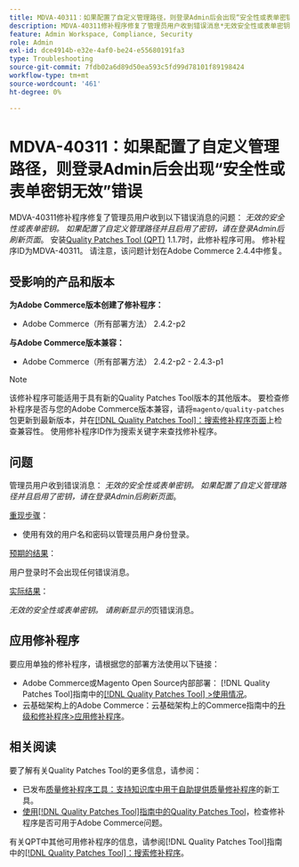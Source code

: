 ```yaml
---
title: MDVA-40311：如果配置了自定义管理路径，则登录Admin后会出现“安全性或表单密钥无效”错误
description: MDVA-40311修补程序修复了管理员用户收到错误消息*无效安全性或表单密钥的问题。 如果配置了自定义管理路径并且启用了密钥，请在登录Admin后刷新页面*。 安装[Quality Patches Tool (QPT)](https://experienceleague.adobe.com/zh-hans/docs/commerce-operations/tools/quality-patches-tool/quality-patches-tool-to-self-serve-quality-patches) 1.1.7后，即可使用此修补程序。 修补程序ID为MDVA-40311。 请注意，该问题计划在Adobe Commerce 2.4.4中修复。
feature: Admin Workspace, Compliance, Security
role: Admin
exl-id: dce4914b-e32e-4af0-be24-e55680191fa3
type: Troubleshooting
source-git-commit: 7fdb02a6d89d50ea593c5fd99d78101f89198424
workflow-type: tm+mt
source-wordcount: '461'
ht-degree: 0%

---
```


# MDVA-40311：如果配置了自定义管理路径，则登录Admin后会出现“安全性或表单密钥无效”错误

MDVA-40311修补程序修复了管理员用户收到以下错误消息的问题： *无效的安全性或表单密钥。 如果配置了自定义管理路径并且启用了密钥，请在登录Admin后刷新页面*。 安装[Quality Patches Tool (QPT)](https://experienceleague.adobe.com/zh-hans/docs/commerce-operations/tools/quality-patches-tool/quality-patches-tool-to-self-serve-quality-patches) 1.1.7时，此修补程序可用。 修补程序ID为MDVA-40311。 请注意，该问题计划在Adobe Commerce 2.4.4中修复。

## 受影响的产品和版本

**为Adobe Commerce版本创建了修补程序：**

* Adobe Commerce（所有部署方法） 2.4.2-p2

**与Adobe Commerce版本兼容：**

* Adobe Commerce（所有部署方法） 2.4.2-p2 - 2.4.3-p1

>[!NOTE]
>
>该修补程序可能适用于具有新的Quality Patches Tool版本的其他版本。 要检查修补程序是否与您的Adobe Commerce版本兼容，请将`magento/quality-patches`包更新到最新版本，并在[[!DNL Quality Patches Tool]：搜索修补程序页面](https://experienceleague.adobe.com/zh-hans/docs/commerce-operations/tools/quality-patches-tool/quality-patches-tool-to-self-serve-quality-patches)上检查兼容性。 使用修补程序ID作为搜索关键字来查找修补程序。

## 问题

管理员用户收到错误消息： *无效的安全性或表单密钥。 如果配置了自定义管理路径并且启用了密钥，请在登录Admin后刷新页面*。

<u>重现步骤</u>：

* 使用有效的用户名和密码以管理员用户身份登录。

<u>预期的结果</u>：

用户登录时不会出现任何错误消息。

<u>实际结果</u>：

*无效的安全性或表单密钥。 请刷新显示的*&#x200B;页错误消息。

## 应用修补程序

要应用单独的修补程序，请根据您的部署方法使用以下链接：

* Adobe Commerce或Magento Open Source内部部署： [!DNL Quality Patches Tool]指南中的[[!DNL Quality Patches Tool] >使用情况](/help/tools/quality-patches-tool/usage.md)。
* 云基础架构上的Adobe Commerce：云基础架构上的Commerce指南中的[升级和修补程序>应用修补程序](https://experienceleague.adobe.com/docs/commerce-cloud-service/user-guide/develop/upgrade/apply-patches.html?lang=zh-Hans)。

## 相关阅读

要了解有关Quality Patches Tool的更多信息，请参阅：

* 已发布[质量修补程序工具：支持知识库中用于自助提供质量修补程序](https://experienceleague.adobe.com/zh-hans/docs/commerce-operations/tools/quality-patches-tool/quality-patches-tool-to-self-serve-quality-patches)的新工具。
* [使用[!DNL Quality Patches Tool]指南中的Quality Patches Tool](/help/tools/quality-patches-tool/patches-available-in-qpt/check-patch-for-magento-issue-with-magento-quality-patches.md)，检查修补程序是否可用于Adobe Commerce问题。

有关QPT中其他可用修补程序的信息，请参阅[!DNL Quality Patches Tool]指南中的[[!DNL Quality Patches Tool]：搜索修补程序](https://experienceleague.adobe.com/tools/commerce-quality-patches/index.html?lang=zh-Hans)。
